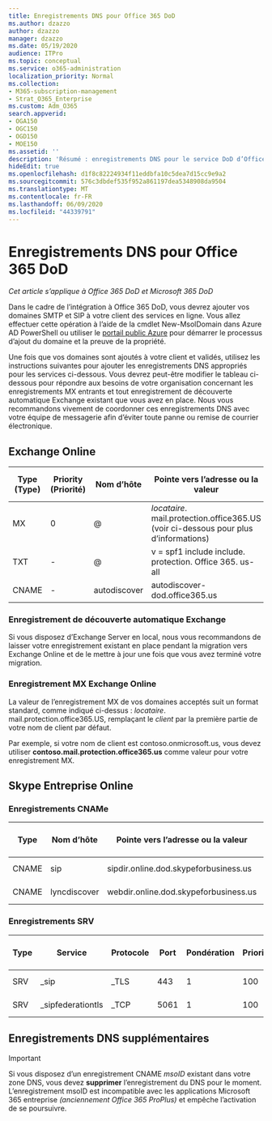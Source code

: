 ```yaml
---
title: Enregistrements DNS pour Office 365 DoD
ms.author: dzazzo
author: dzazzo
manager: dzazzo
ms.date: 05/19/2020
audience: ITPro
ms.topic: conceptual
ms.service: o365-administration
localization_priority: Normal
ms.collection:
- M365-subscription-management
- Strat_O365_Enterprise
ms.custom: Adm_O365
search.appverid:
- OGA150
- OGC150
- OGD150
- MOE150
ms.assetid: ''
description: 'Résumé : enregistrements DNS pour le service DoD d’Office 365'
hideEdit: true
ms.openlocfilehash: d1f8c82224934f11eddbfa10c5dea7d15cc9e9a2
ms.sourcegitcommit: 576c3dbdef535f952a861197dea5348908da9504
ms.translationtype: MT
ms.contentlocale: fr-FR
ms.lasthandoff: 06/09/2020
ms.locfileid: "44339791"
---
```

# <a name="dns-records-for-office-365-dod"></a>Enregistrements DNS pour Office 365 DoD

*Cet article s’applique à Office 365 DoD et Microsoft 365 DoD*

Dans le cadre de l’intégration à Office 365 DoD, vous devrez ajouter vos domaines SMTP et SIP à votre client des services en ligne.  Vous allez effectuer cette opération à l’aide de la cmdlet New-MsolDomain dans Azure AD PowerShell ou utiliser le [portail public Azure](https://portal.azure.us) pour démarrer le processus d’ajout du domaine et la preuve de la propriété.

Une fois que vos domaines sont ajoutés à votre client et validés, utilisez les instructions suivantes pour ajouter les enregistrements DNS appropriés pour les services ci-dessous.  Vous devrez peut-être modifier le tableau ci-dessous pour répondre aux besoins de votre organisation concernant les enregistrements MX entrants et tout enregistrement de découverte automatique Exchange existant que vous avez en place.  Nous vous recommandons vivement de coordonner ces enregistrements DNS avec votre équipe de messagerie afin d’éviter toute panne ou remise de courrier électronique.

## <a name="exchange-online"></a>Exchange Online

| Type (Type) | Priority (Priorité) | Nom d’hôte | Pointe vers l’adresse ou la valeur | Durée de vie |
| --- | --- | --- | --- | --- |
| MX | 0 | @ | *locataire*. mail.protection.office365.US (voir ci-dessous pour plus d’informations) | 1 Hour |
| TXT | - | @ | v = spf1 include include. protection. Office 365. us-all | 1 Hour |
| CNAME | - | autodiscover | autodiscover-dod.office365.us | 1 Hour |

### <a name="exchange-autodiscover-record"></a>Enregistrement de découverte automatique Exchange

Si vous disposez d’Exchange Server en local, nous vous recommandons de laisser votre enregistrement existant en place pendant la migration vers Exchange Online et de le mettre à jour une fois que vous avez terminé votre migration.

### <a name="exchange-online-mx-record"></a>Enregistrement MX Exchange Online

La valeur de l’enregistrement MX de vos domaines acceptés suit un format standard, comme indiqué ci-dessus : *locataire*. mail.protection.office365.US, remplaçant le *client* par la première partie de votre nom de client par défaut.

Par exemple, si votre nom de client est contoso.onmicrosoft.us, vous devez utiliser **contoso.mail.protection.office365.us** comme valeur pour votre enregistrement MX.

## <a name="skype-for-business-online"></a>Skype Entreprise Online

### <a name="cname-records"></a>Enregistrements CNAMe

| Type | Nom d’hôte | Pointe vers l’adresse ou la valeur | Durée de vie |
| --- | --- | --- | --- |
| CNAME | sip | sipdir.online.dod.skypeforbusiness.us | 1 Hour |
| CNAME | lyncdiscover | webdir.online.dod.skypeforbusiness.us | 1 Hour | 

### <a name="srv-records"></a>Enregistrements SRV

| Type | Service | Protocole | Port | Pondération | Priorité | Nom | Target | Durée de vie |
| --- | --- | --- | --- | --- | --- | --- | --- | --- |
| SRV | \_sip | \_TLS | 443 | 1  | 100 | @ | sipdir.online.dod.skypeforbusiness.us | 1 heure |
| SRV | \_sipfederationtls | \_TCP | 5061 | 1  | 100 | @ | sipfed.online.dod.skypeforbusiness.us | 1 Hour |

## <a name="additional-dns-records"></a>Enregistrements DNS supplémentaires

> [!IMPORTANT]
> Si vous disposez d’un enregistrement CNAME *msoID* existant dans votre zone DNS, vous devez **supprimer** l’enregistrement du DNS pour le moment.  L’enregistrement msoID est incompatible avec les applications Microsoft 365 entreprise *(anciennement Office 365 ProPlus)* et empêche l’activation de se poursuivre.
